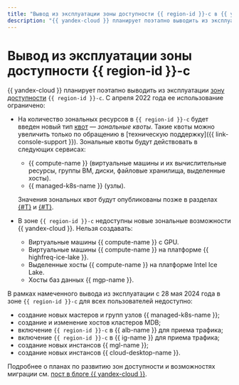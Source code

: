 ```yaml
---
title: "Вывод из эксплуатации зоны доступности {{ region-id }}-c в {{ yandex-cloud }}"
description: "{{ yandex-cloud }} планирует поэтапно выводить из эксплуатации зону доступности {{ region-id }}-c. С апреля 2022 года введены квоты на количество зональных ресурсов, а также недоступны новые зональные возможности." 
---
```


# Вывод из эксплуатации зоны доступности {{ region-id }}-c

{{ yandex-cloud }} планирует поэтапно выводить из эксплуатации [зону доступности](geo-scope.md) `{{ region-id }}-c`. С апреля 2022 года ее использование ограничено:

* На количество зональных ресурсов в `{{ region-id }}-c` будет введен новый тип [квот](quotas-limits.md) — _зональные квоты_. Такие квоты можно увеличить только по обращению в [техническую поддержку]({{ link-console-support }}). Зональные квоты будут действовать в следующих сервисах:

    * {{ compute-name }} (виртуальные машины и их вычислительные ресурсы, группы ВМ, диски, файловые хранилища, выделенные хосты).
    * {{ managed-k8s-name }} (узлы).
  
  Значения зональных квот будут опубликованы позже в разделах [{#T}](../../compute/concepts/limits.md) и [{#T}](../../managed-kubernetes/concepts/limits.md).

* В зоне `{{ region-id }}-c` недоступны новые зональные возможности {{ yandex-cloud }}. Нельзя создавать:

    * Виртуальные машины {{ compute-name }} с GPU.
    * Виртуальные машины {{ compute-name }} на платформе {{ highfreq-ice-lake }}.
    * Выделенные хосты {{ compute-name }} на платформе Intel Ice Lake.
    * Хосты баз данных {{ mgp-name }}.

В рамках намеченного вывода из эксплуатации с 28 мая 2024 года в зоне `{{ region-id }}-c` для всех пользователей недоступно:

* создание новых мастеров и групп узлов {{ managed-k8s-name }};
* создание и изменение хостов кластеров MDB;
* включение `{{ region-id }}-c` в {{ alb-name }} для приема трафика;
* включение `{{ region-id }}-c` в {{ ig-name }} для приема трафика;
* создание новых инстансов {{ mgl-name }};
* создание новых инстансов {{ cloud-desktop-name }}.


Подробнее о планах по развитию зон доступности и возможностях миграции см. [пост в блоге {{ yandex-cloud }}](/blog/posts/2022/03/az-deprecation-notice).
 